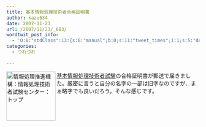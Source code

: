 ```yaml
---
title: 基本情報処理技術者合格証明書
author: kazu634
date: 2007-11-23
url: /2007/11/23/_683/
wordtwit_post_info:
  - 'O:8:"stdClass":13:{s:6:"manual";b:0;s:11:"tweet_times";i:1;s:5:"delay";i:0;s:7:"enabled";i:1;s:10:"separation";s:2:"60";s:7:"version";s:3:"3.7";s:14:"tweet_template";b:0;s:6:"status";i:2;s:6:"result";a:0:{}s:13:"tweet_counter";i:2;s:13:"tweet_log_ids";a:1:{i:0;i:3305;}s:9:"hash_tags";a:0:{}s:8:"accounts";a:1:{i:0;s:7:"kazu634";}}'
categories:
  - つれづれ

---
```

<div class="section">
<p>
<a href="http://www.jitec.jp/" onclick="__gaTracker('send', 'event', 'outbound-article', 'http://www.jitec.jp/', '');"><img width="128" alt="情報処理推進機構：情報処理技術者試験センター：トップ" align="left" src="http://img.simpleapi.net/small/http://www.jitec.jp/" style="border-style:none" height="128" /></a>
</p>
  
<p>
<a href="http://www.jitec.jp/" onclick="__gaTracker('send', 'event', 'outbound-article', 'http://www.jitec.jp/', '基本情報処理技術者試験');" target="_blank">基本情報処理技術者試験</a>の合格証明書が郵送で届きました。厳密に言うと自分の名字の一部は旧字なのですが、まぁ略字でも良いだろう。そんな感じです。
</p>
</div>